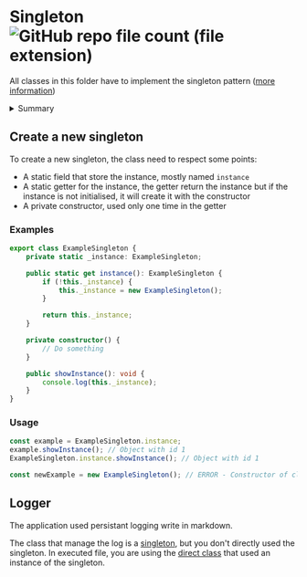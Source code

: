 # Singleton ![GitHub repo file count (file extension)](https://img.shields.io/github/directory-file-count/Glassait/FOLD_Bot/src%2Fmodule%2Fshared%2Fsingleton?type=file&extension=ts&style=flat-square&label=Singleton)

All classes in this folder have to implement the singleton pattern ([more information](https://refactoring.guru/fr/design-patterns/singleton))

<details>
   <summary>Summary</summary>

-   [Create a new singleton](#create-a-new-singleton)
    -   [Examples](#examples)
    -   [Usages](#usage)
-   [Logger](#logger)

</details>

## Create a new singleton

To create a new singleton, the class need to respect some points:

-   A static field that store the instance, mostly named `instance`
-   A static getter for the instance, the getter return the instance but if the instance is not initialised, it will create it with the constructor
-   A private constructor, used only one time in the getter

### Examples

```typescript
export class ExampleSingleton {
    private static _instance: ExampleSingleton;

    public static get instance(): ExampleSingleton {
        if (!this._instance) {
            this._instance = new ExampleSingleton();
        }

        return this._instance;
    }

    private constructor() {
        // Do something
    }

    public showInstance(): void {
        console.log(this._instance);
    }
}
```

### Usage

```typescript
const example = ExampleSingleton.instance;
example.showInstance(); // Object with id 1
ExampleSingleton.instance.showInstance(); // Object with id 1

const newExample = new ExampleSingleton(); // ERROR - Constructor of class ExampleSingleton is private and only accessible within the class declaration
```

## Logger

The application used persistant logging write in markdown.

The class that manage the log is a [singleton](./logger.singleton.ts), but you don't directly used the singleton. In executed file, you are using the [direct class](../classes/logger.ts) that used an instance of the singleton.
